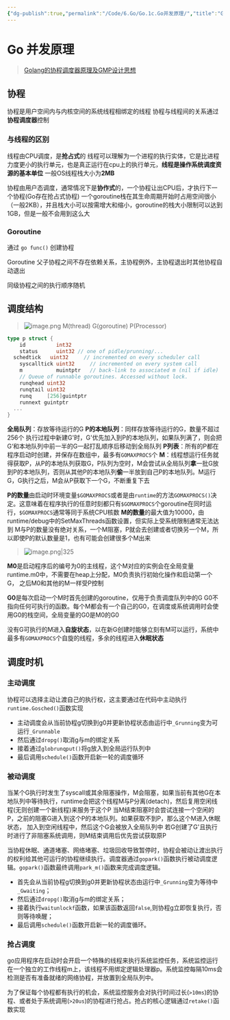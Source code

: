 ```yaml
---
{"dg-publish":true,"permalink":"/Code/6.Go/Go.1c.Go并发原理/","title":"Go 并发原理","noteIcon":""}
---
```



# Go 并发原理

> [Golang的协程调度器原理及GMP设计思想](https://www.yuque.com/aceld/golang/srxd6d)

## 协程

协程是用户空间内与内核空间的系统线程相绑定的线程
协程与线程间的关系通过**协程调度器**控制

### 与线程的区别

线程由CPU调度，是**抢占式**的
线程可以理解为一个进程的执行实体，它是比进程力度更小的执行单元，也是真正运行在cpu上的执行单元，**线程是操作系统调度资源的基本单位**
一般OS线程栈大小为**2MB**

协程由用户态调度，通常情况下是**协作式**的，一个协程让出CPU后，才执行下一个协程(Go存在抢占式协程)
一个goroutine栈在其生命周期开始时占用空间很小（一般2KB），并且栈大小可以按需增大和缩小，goroutine的栈大小限制可以达到1GB，但是一般不会用到这么大

### Goroutine

通过 `go func()` 创建协程

Goroutine 父子协程之间不存在依赖关系，主协程例外，主协程退出时其他协程自动退出

同级协程之间的执行顺序随机

## 调度结构

>![image.png](https://image.jiang849725768.asia/2023/202303081555978.png)
> M(thread) G(goroutine) P(Processor)

```Go
type p struct {
    id          int32
    status      uint32 // one of pidle/prunning/...
  schedtick   uint32     // incremented on every scheduler call
    syscalltick uint32     // incremented on every system call
    m           muintptr   // back-link to associated m (nil if idle)
    // Queue of runnable goroutines. Accessed without lock.
    runqhead uint32
    runqtail uint32
    runq     [256]guintptr
    runnext guintptr
  ... 
}
```

**全局队列**：存放等待运行的G
**P的本地队列**：同样存放等待运行的G，数量不超过256个
执行过程中新建G'时，G'优先加入到P的本地队列，如果队列满了，则会把G‘和本地队列中前一半的G一起打乱顺序后移动到全局队列
**P列表**：所有的P都在程序启动时创建，并保存在数组中，最多有`GOMAXPROCS`个
**M**：线程想运行任务就得获取P，从P的本地队列获取G，P队列为空时，M会尝试从全局队列**拿**一批G放到P的本地队列，否则从其他P的本地队列**偷**一半放到自己P的本地队列。M运行G，G执行之后，M会从P获取下一个G，不断重复下去

**P的数量**由启动时环境变量`$GOMAXPROCS`或者是由`runtime`的方法`GOMAXPROCS()`决定。这意味着在程序执行的任意时刻都只有`$GOMAXPROCS`个goroutine在同时运行，`$GOMAXPROCS`通常等同于系统CPU核数
**M的数量**的最大值为10000，由runtime/debug中的SetMaxThreads函数设置，但实际上受系统限制通常无法达到
M与P的数量没有绝对关系，一个M阻塞，P就会去创建或者切换另一个M，所以即使P的默认数量是1，也有可能会创建很多个M出来

> ![image.png|325](https://image.jiang849725768.asia/2023/202303081640533.png)

**M0**是启动程序后的编号为0的主线程，这个M对应的实例会在全局变量runtime.m0中，不需要在heap上分配，M0负责执行初始化操作和启动第一个G， 之后M0和其他的M一样受P控制

**G0**是每次启动一个M时首先创建的goroutine，仅用于负责调度队列中的G
G0不指向任何可执行的函数。每个M都会有一个自己的G0，在调度或系统调用时会使用G0的栈空间，全局变量的G0是M0的G0

没有G可执行的M进入**自旋状态**，以在新G创建时能够立刻有M可以运行，系统中最多有`GOMAXPROCS`个自旋的线程，多余的线程进入**休眠状态**

## 调度时机

### 主动调度

协程可以选择主动让渡自己的执行权，这主要通过在代码中主动执行`runtime.Gosched()`函数实现
- 主动调度会从当前协程g切换到g0并更新协程状态由运行中`_Grunning`变为可运行`_Grunnable`
- 然后通过`dropg()`取消g与m的绑定关系
- 接着通过`globrunqput()`将g放入到全局运行队列中
- 最后调用`schedule()`函数开启新一轮的调度循环

### 被动调度

当某个G执行时发生了syscall或其余阻塞操作，M会阻塞，如果当前有其他G在本地队列中等待执行，runtime会把这个线程M与P分离(detach)，然后复用空闲线程(无则创建一个新线程)来服务于这个P
当M结束阻塞时会尝试连接一个空闲的P，之前的阻塞G进入到这个P的本地队列。如果获取不到P，那么这个M进入休眠状态， 加入到空闲线程中，然后这个G会被放入全局队列中
若G创建了G'且执行时进行了非阻塞系统调用，则M结束调用后优先尝试获取原P

当协程休眠、通道堵塞、网络堵塞、垃圾回收导致暂停时，协程会被动让渡出执行的权利给其他可运行的协程继续执行。调度器通过`gopark()`函数执行被动调度逻辑。`gopark()`函数最终调用`park_m()`函数来完成调度逻辑。

- 首先会从当前协程g切换到g0并更新协程状态由运行中`_Grunning`变为等待中`_Gwaiting`；
- 然后通过`dropg()`取消g与m的绑定关系；
- 接着执行`waitunlockf`函数，如果该函数返回`false`,则协程g立即恢复执行，否则等待唤醒；
- 最后调用`schedule()`函数开启新一轮的调度循环。

### 抢占调度

go应用程序在启动时会开启一个特殊的线程来执行系统监控任务，系统监控运行在一个独立的工作线程m上，该线程不用绑定逻辑处理器p。系统监控每隔10ms会检测是否有准备就绪的网络协程，并放置到全局队列中。

为了保证每个协程都有执行的机会，系统监控服务会对执行时间过长(`>10ms`)的协程、或者处于系统调用(`>20us`)的协程进行抢占。抢占的核心逻辑通过`retake()`函数实现
